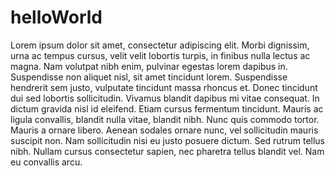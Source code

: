 # helloWorld
Lorem ipsum dolor sit amet, consectetur adipiscing elit. Morbi dignissim, urna ac tempus cursus, velit velit lobortis turpis, in finibus nulla lectus ac magna. Nam volutpat nibh enim, pulvinar egestas lorem dapibus in. Suspendisse non aliquet nisl, sit amet tincidunt lorem. Suspendisse hendrerit sem justo, vulputate tincidunt massa rhoncus et. Donec tincidunt dui sed lobortis sollicitudin. Vivamus blandit dapibus mi vitae consequat. In dictum gravida nisl id eleifend. Etiam cursus fermentum tincidunt. Mauris ac ligula convallis, blandit nulla vitae, blandit nibh. Nunc quis commodo tortor. Mauris a ornare libero. Aenean sodales ornare nunc, vel sollicitudin mauris suscipit non. Nam sollicitudin nisi eu justo posuere dictum. Sed rutrum tellus nibh. Nullam cursus consectetur sapien, nec pharetra tellus blandit vel. Nam eu convallis arcu.
